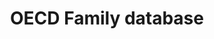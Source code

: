 ---
layout: wrapper_text
category: datasets

# Basic
identifier: "100,760"
title: "OECD Family database"
describedBy: "http://www.oecd.org/social/family/oecdfamilydatabase.htm"
description: "The OECD Family database is an on-line database on family outcomes and family policies with indicators for all OECD countries. Coverage also includes EU Member States that are not OECD members. To date the database brings together 58 indicators on family structure, labor market participation, public policies and child outcomes. When possible, indicators are updated on a regular basis."
programCode:
  - "014:009"
bureauCode:
  - "014:00"

# Dates
modified: "2010-12-01"

# POC
poc:
  type: "vcard:Contact"
  fn: "Harwood, Jennifer"
  hasEmail: "mailto:HarwoodJA@state.gov"

# Publisher
publisher:
  type: "org:Organization"
  name: "U.S. Department of State"

# Spatiotemporal
spatial: "World"
temporal: "1995-01-01T00:00:01Z/2008-12-31T23:59:59Z"

# Distribution
distribution:
  - type: "dcat:Distribution"
    downloadURL: "http://www.oecd.org/social/family/oecdfamilydatabase.htm"
    mediaType: "text/html"
  - type: "dcat:Distribution"
    accessURL: "http://www.oecd.org/social/family/oecdfamilydatabase.htm"
    format: "html"

# Keywords
keyword:
  - "-"
---